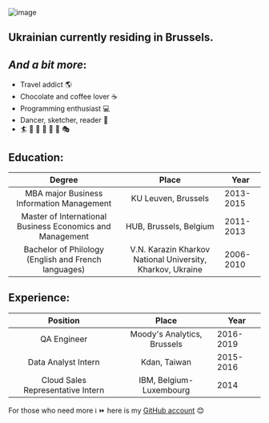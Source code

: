 ![image](https://user-images.githubusercontent.com/59530782/71889037-9c1cf480-3141-11ea-8963-5bf48a52bdc2.png)
## Ukrainian currently residing in Brussels.
## _And a bit more_:
* Travel addict :earth_americas:
* Chocolate and coffee lover :coffee:
* Programming enthusiast :computer:
* Dancer, sketcher, reader :dancer:
* :surfer: :ski: :sunrise_over_mountains: :art: :boot: :runner: :performing_arts:
## Education:
| Degree       | Place         |  Year |
| :-------------:|:-------------:|-----|
|MBA major Business Information Management|KU Leuven, Brussels|2013-2015|
|Master of International Business Economics and Management|HUB, Brussels, Belgium|2011-2013|
|Bachelor of Philology (English and French languages)|V.N. Karazin Kharkov National University, Kharkov, Ukraine|2006-2010|

## Experience:
| Position      | Place         |  Year |
| :-------------:|:-------------:|-----|
|QA Engineer|Moody's Analytics, Brussels|2016-2019|
|Data Analyst Intern|Kdan, Taiwan|2015-2016|
|Cloud Sales Representative Intern|IBM, Belgium-Luxembourg|2014|



For those who need more :information_source: :fast_forward: here is my [GitHub account](https://github.com/ShtankoDaria) :blush:
